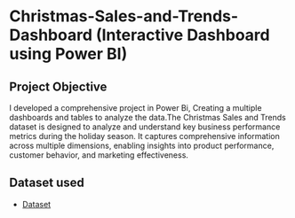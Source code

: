 # Christmas-Sales-and-Trends-Dashboard (Interactive Dashboard using Power BI)
## Project Objective
I developed a comprehensive project in Power Bi, Creating a multiple dashboards and tables to analyze the data.The Christmas Sales and Trends dataset is designed to analyze and understand key business performance metrics during the holiday season. It captures comprehensive information across multiple dimensions, enabling insights into product performance, customer behavior, and marketing effectiveness.
## Dataset used
- <a href="https://github.com/Madhu-D025/Christmas-Sales-and-Trends/blob/main/Christmas%20Sales%20and%20Trends_dataset.xlsx">Dataset</a>
